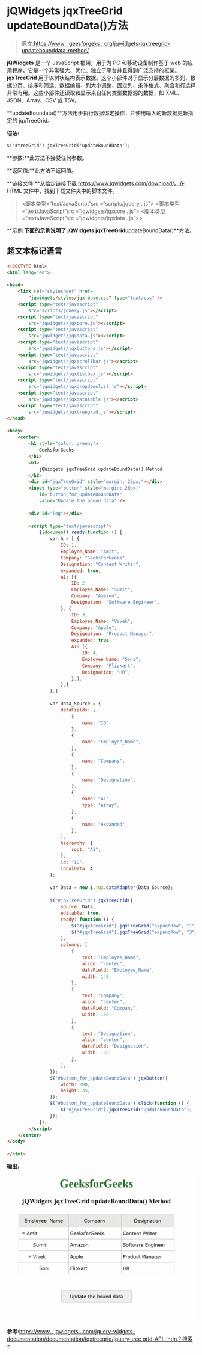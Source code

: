 # jQWidgets jqxTreeGrid updateBoundData()方法

> 原文:[https://www . geesforgeks . org/jqwidgets-jqxtreegrid-updatebounddata-method/](https://www.geeksforgeeks.org/jqwidgets-jqxtreegrid-updatebounddata-method/)

**jQWidgets** 是一个 JavaScript 框架，用于为 PC 和移动设备制作基于 web 的应用程序。它是一个非常强大、优化、独立于平台并且得到广泛支持的框架。 **jqxTreeGrid** 用于以树状结构表示数据。这个小部件对于显示分层数据的多列、数据分页、排序和筛选、数据编辑、列大小调整、固定列、条件格式、聚合和行选择非常有用。这些小部件还读取和显示来自任何类型数据源的数据，如 XML、JSON、Array、CSV 或 TSV。

**updateBoundata()**方法用于执行数据绑定操作，并使用输入的新数据更新指定的 jqxTreeGrid。

**语法:**

```html
$("#treeGrid").jqxTreeGrid('updateBoundData');
```

**参数:**此方法不接受任何参数。

**返回值:**此方法不返回值。

**链接文件:**从给定链接下载 https://www.jqwidgets.com/download/。在 HTML 文件中，找到下载文件夹中的脚本文件。

> <link rel="”stylesheet”" href="”jqwidgets/styles/jqx.base.css”" type="”text/css”">
> <脚本类型=“text/JavaScript”src =“scripts/jquery . js”></脚本>
> <脚本类型=“text/JavaScript”src =“jqwidgets/jqxcore . js”></脚本>
> <脚本类型=“text/JavaScript”src =“jqwidgets/jqxdata . js”>>

**示例:**下面的示例说明了 jQWidgets jqxTreeGrid**updateBoundData()**方法。

## 超文本标记语言

```html
<!DOCTYPE html>
<html lang="en">

<head>
    <link rel="stylesheet" href=
        "jqwidgets/styles/jqx.base.css" type="text/css" />
    <script type="text/javascript" 
        src="scripts/jquery.js"></script>
    <script type="text/javascript" 
        src="jqwidgets/jqxcore.js"></script>
    <script type="text/javascript" 
        src="jqwidgets/jqxdata.js"></script>
    <script type="text/javascript" 
        src="jqwidgets/jqxbuttons.js"></script>
    <script type="text/javascript"
        src="jqwidgets/jqxscrollbar.js"></script>
    <script type="text/javascript" 
        src="jqwidgets/jqxlistbox.js"></script>
    <script type="text/javascript" 
        src="jqwidgets/jqxdropdownlist.js"></script>
    <script type="text/javascript" 
        src="jqwidgets/jqxdatatable.js"></script>
    <script type="text/javascript" 
        src="jqwidgets/jqxtreegrid.js"></script>
</head>

<body>
    <center>
        <h1 style="color: green;">
            GeeksforGeeks
        </h1>
        <h3>
            jQWidgets jqxTreeGrid updateBoundData() Method
        </h3>
        <div id="jqxTreeGrid" style="margin: 25px;"></div>
        <input type="button" style="margin: 20px;" 
            id="button_for_updateBoundData" 
            value="Update the bound data" />

        <div id="log"></div>

        <script type="text/javascript">
            $(document).ready(function () {
                var A = [ {
                    ID: 1,
                    Employee_Name: "Amit",
                    Company: "GeeksforGeeks",
                    Designation: "Content Writer",
                    expanded: true,
                    A1: [{
                        ID: 2,
                        Employee_Name: "Sumit",
                        Company: "Amazon",
                        Designation: "Software Engineer",
                    }, {
                        ID: 3,
                        Employee_Name: "Vivek",
                        Company: "Apple",
                        Designation: "Product Manager",
                        expanded: true,
                        A1: [{
                            ID: 4,
                            Employee_Name: "Soni",
                            Company: "Flipkart",
                            Designation: "HR",
                        },],
                    },],
                },];

                var Data_Source = {
                    dataFields: [
                        {
                            name: "ID",
                        },
                        {
                            name: "Employee_Name",
                        },
                        {
                            name: "Company",
                        },
                        {
                            name: "Designation",
                        },
                        {
                            name: "A1",
                            type: "array",
                        },
                        {
                            name: "expanded",
                        },
                    ],
                    hierarchy: {
                        root: "A1",
                    },
                    id: "ID",
                    localData: A,
                };

                var Data = new $.jqx.dataAdapter(Data_Source);

                $("#jqxTreeGrid").jqxTreeGrid({
                    source: Data,
                    editable: true,
                    ready: function () {
                        $("#jqxTreeGrid").jqxTreeGrid("expandRow", "1");
                        $("#jqxTreeGrid").jqxTreeGrid("expandRow", "3");
                    },
                    columns: [
                        {
                            text: "Employee_Name",
                            align: "center",
                            dataField: "Employee_Name",
                            width: 140,
                        },
                        {
                            text: "Company",
                            align: "center",
                            dataField: "Company",
                            width: 150,
                        },
                        {
                            text: "Designation",
                            align: "center",
                            dataField: "Designation",
                            width: 150,
                        },
                    ],
                });
                $("#button_for_updateBoundData").jqxButton({
                    width: 200,
                    height: 35,
                });
                $("#button_for_updateBoundData").click(function () {
                    $("#jqxTreeGrid").jqxTreeGrid("updateBoundData");
                });
            });
        </script>
    </center>
</body>

</html>
```

**输出:**

![](img/8362c293ab783bbcdf50e4e89cd27db8.png)

**参考:**[https://www . jqwidgets . com/jquery-widgets-documentation/documentation/jqxtreegrid/jquery-tree grid-API . htm？搜索=](https://www.jqwidgets.com/jquery-widgets-documentation/documentation/jqxtreegrid/jquery-treegrid-api.htm?search=)